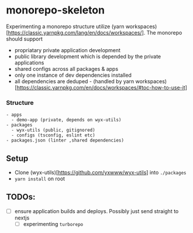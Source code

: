 # monorepo-skeleton

Experimenting a monorepo structure utilize (yarn workspaces)[https://classic.yarnpkg.com/lang/en/docs/workspaces/]. The monorepo should support
- propriatary private application development 
- public library development which is depended by the private applications 
- shared configs across all packages & apps 
- only one instance of dev dependencies installed 
- all dependencies are deduped - (handled by yarn workspaces)[https://classic.yarnpkg.com/en/docs/workspaces/#toc-how-to-use-it]

### Structure

```
- apps
  - demo-app (private, depends on wyx-utils)
- packages
  - wyx-utils (public, gitignored)
  - configs (tsconfig, eslint etc)
- packages.json (linter ,shared dependencies)
```

## Setup

- Clone (wyx-utils)[https://github.com/yxwww/wyx-utils] into `./packages`
- `yarn install` on root

## TODOs:
- [ ] ensure application builds and deploys. Possibly just send straight to nextjs
  - [ ] experimenting `turborepo`
